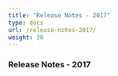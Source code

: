 ```yaml
---
title: "Release Notes - 2017"
type: docs
url: /release-notes-2017/
weight: 30
---
```


### **Release Notes - 2017**
